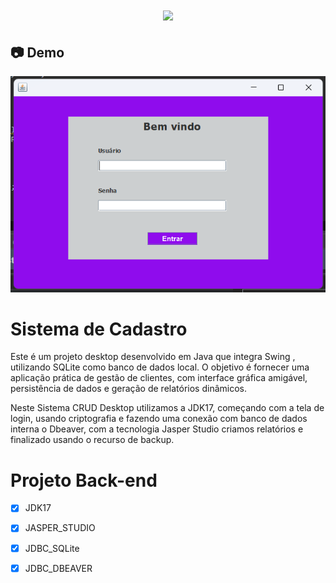 <h1 align="center"><img src="https://user-images.githubusercontent.com/53831498/135899352-1463af04-5098-4741-bc8a-78c0877e1f96.png"></h1>

## :camera: Demo

<p align="center">
  <img src="loginn.png" width="600" />
</p>

# Sistema de Cadastro

Este é um projeto desktop desenvolvido em Java que integra Swing , utilizando SQLite como banco de dados local.
O objetivo é fornecer uma aplicação prática de gestão de clientes, com interface gráfica amigável, persistência de dados e geração de relatórios dinâmicos.

Neste Sistema CRUD Desktop utilizamos a JDK17, começando com a tela de login, usando criptografia e fazendo uma conexão com banco de dados interna o Dbeaver, com a tecnologia 
Jasper Studio criamos relatórios e finalizado usando o recurso de backup.

# Projeto Back-end

  - [x] JDK17
  - [x] JASPER_STUDIO
  - [x] JDBC_SQLite
  - [x] JDBC_DBEAVER


